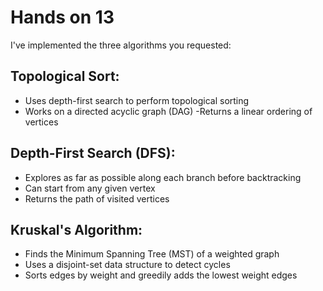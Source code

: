 # Hands on 13
I've implemented the three algorithms you requested:

## Topological Sort:

- Uses depth-first search to perform topological sorting
- Works on a directed acyclic graph (DAG)
-Returns a linear ordering of vertices


## Depth-First Search (DFS):

- Explores as far as possible along each branch before backtracking
- Can start from any given vertex
- Returns the path of visited vertices


## Kruskal's Algorithm:

- Finds the Minimum Spanning Tree (MST) of a weighted graph
- Uses a disjoint-set data structure to detect cycles
- Sorts edges by weight and greedily adds the lowest weight edges
